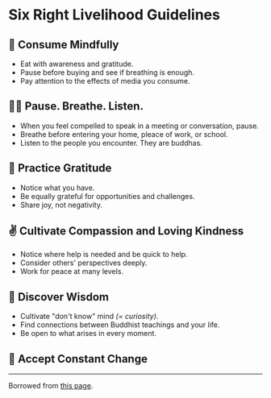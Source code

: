 # Six Right Livelihood Guidelines

## 🥢 Consume Mindfully
* Eat with awareness and gratitude.
* Pause before buying and see if breathing is enough.
* Pay attention to the effects of media you consume.

## 😮‍💨 Pause. Breathe. Listen.
* When you feel compelled to speak in a meeting or conversation, pause.
* Breathe before entering your home, pleace of work, or school.
* Listen to the people you encounter. They are buddhas.

## 🙏 Practice Gratitude
* Notice what you have.
* Be equally grateful for opportunities and challenges.
* Share joy, not negativity.

## ✌ Cultivate Compassion and Loving Kindness
* Notice where help is needed and be quick to help.
* Consider others' perspectives deeply.
* Work for peace at many levels.

## 🦉 Discover Wisdom
* Cultivate "don't know" mind *(= curiosity)*.
* Find connections between Buddhist teachings and your life.
* Be open to what arises in every moment.

## 🦋 Accept Constant Change

---

Borrowed from [this page](https://www.ling.upenn.edu/~beatrice/personal/buddhist-practice/index.html).